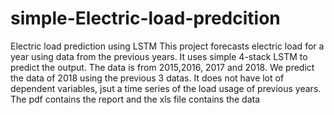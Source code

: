 # simple-Electric-load-predcition
Electric load prediction using LSTM
This project forecasts electric load for a year using data from the previous years. It uses simple 4-stack LSTM to predict the output. The data is from 2015,2016, 2017 and 2018. We predict the data of 2018 using the previous 3 datas. It does not have lot of dependent variables, jsut a time series of the load usage of previous years. The pdf contains the report and the xls file contains the data

